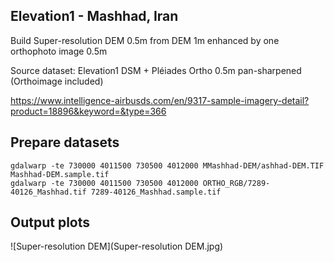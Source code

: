 ## Elevation1 - Mashhad, Iran

Build Super-resolution DEM 0.5m from DEM 1m enhanced by one orthophoto image 0.5m

Source dataset: Elevation1 DSM + Pléiades Ortho 0.5m pan-sharpened (Orthoimage included)

https://www.intelligence-airbusds.com/en/9317-sample-imagery-detail?product=18896&keyword=&type=366

## Prepare datasets

```
gdalwarp -te 730000 4011500 730500 4012000 MMashhad-DEM/ashhad-DEM.TIF Mashhad-DEM.sample.tif
gdalwarp -te 730000 4011500 730500 4012000 ORTHO_RGB/7289-40126_Mashhad.tif 7289-40126_Mashhad.sample.tif
```

## Output plots

![Super-resolution DEM](Super-resolution DEM.jpg)

